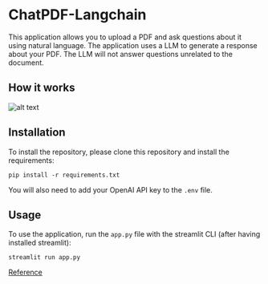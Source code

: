 # ChatPDF-Langchain


This application allows you to upload a PDF and ask questions about it using natural language. The application uses a LLM to generate a response about your PDF. The LLM will not answer questions unrelated to the document.

## How it works

![alt text](https://bennycheung.github.io/images/ask-a-book-questions-with-langchain-openai/Ask_Book_Questions_Workflow.jpg)


## Installation

To install the repository, please clone this repository and install the requirements:

```
pip install -r requirements.txt
```
You will also need to add your OpenAI API key to the `.env` file.

## Usage

To use the application, run the `app.py` file with the streamlit CLI (after having installed streamlit): 

```
streamlit run app.py
```



[Reference](https://bennycheung.github.io/ask-a-book-questions-with-langchain-openai)
 
